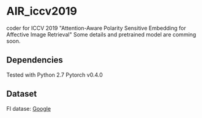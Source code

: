 # AIR_iccv2019
coder for ICCV 2019 "Attention-Aware Polarity Sensitive Embedding for Affective Image Retrieval"
Some details and pretrained model are comming soon.
## Dependencies
Tested with Python 2.7
Pytorch v0.4.0
## Dataset
FI datase: [Google](https://drive.google.com/file/d/1pybbqRoh0xlW1ipu2NqsySHS_fxCRrTN/view?usp=sharing)

